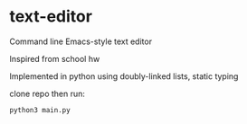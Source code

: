 # text-editor

Command line Emacs-style text editor 

Inspired from school hw

Implemented in python using doubly-linked lists, static typing

clone repo then run:

```
python3 main.py
```
